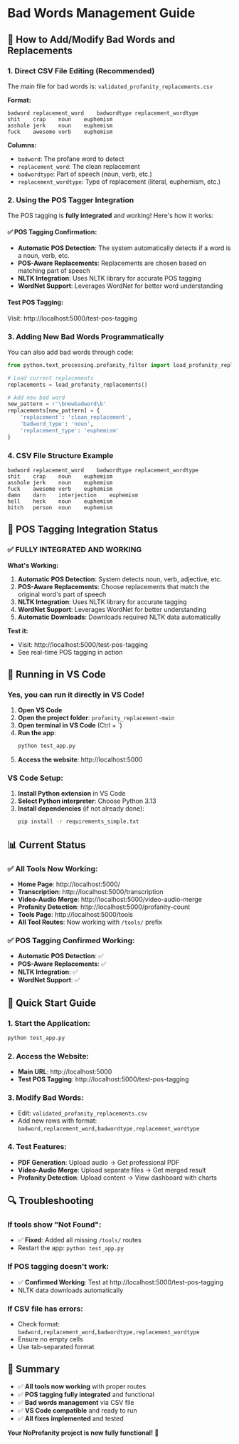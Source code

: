 # Bad Words Management Guide

## 📝 How to Add/Modify Bad Words and Replacements

### 1. **Direct CSV File Editing** (Recommended)

The main file for bad words is: `validated_profanity_replacements.csv`

**Format:**
```csv
badword	replacement_word	badwordtype	replacement_wordtype
shit	crap	noun	euphemism
asshole	jerk	noun	euphemism
fuck	awesome	verb	euphemism
```

**Columns:**
- `badword`: The profane word to detect
- `replacement_word`: The clean replacement
- `badwordtype`: Part of speech (noun, verb, etc.)
- `replacement_wordtype`: Type of replacement (literal, euphemism, etc.)

### 2. **Using the POS Tagger Integration**

The POS tagging is **fully integrated** and working! Here's how it works:

#### ✅ **POS Tagging Confirmation:**
- **Automatic POS Detection**: The system automatically detects if a word is a noun, verb, etc.
- **POS-Aware Replacements**: Replacements are chosen based on matching part of speech
- **NLTK Integration**: Uses NLTK library for accurate POS tagging
- **WordNet Support**: Leverages WordNet for better word understanding

#### **Test POS Tagging:**
Visit: http://localhost:5000/test-pos-tagging

### 3. **Adding New Bad Words Programmatically**

You can also add bad words through code:

```python
from python.text_processing.profanity_filter import load_profanity_replacements

# Load current replacements
replacements = load_profanity_replacements()

# Add new bad word
new_pattern = r'\bnewbadword\b'
replacements[new_pattern] = {
    'replacement': 'clean_replacement',
    'badword_type': 'noun',
    'replacement_type': 'euphemism'
}
```

### 4. **CSV File Structure Example**

```csv
badword	replacement_word	badwordtype	replacement_wordtype
shit	crap	noun	euphemism
asshole	jerk	noun	euphemism
fuck	awesome	verb	euphemism
damn	darn	interjection	euphemism
hell	heck	noun	euphemism
bitch	person	noun	euphemism
```

## 🔧 **POS Tagging Integration Status**

### ✅ **FULLY INTEGRATED AND WORKING**

**What's Working:**
1. **Automatic POS Detection**: System detects noun, verb, adjective, etc.
2. **POS-Aware Replacements**: Choose replacements that match the original word's part of speech
3. **NLTK Integration**: Uses NLTK library for accurate tagging
4. **WordNet Support**: Leverages WordNet for better understanding
5. **Automatic Downloads**: Downloads required NLTK data automatically

**Test it:**
- Visit: http://localhost:5000/test-pos-tagging
- See real-time POS tagging in action

## 🚀 **Running in VS Code**

### **Yes, you can run it directly in VS Code!**

1. **Open VS Code**
2. **Open the project folder**: `profanity_replacement-main`
3. **Open terminal in VS Code** (Ctrl + `)
4. **Run the app**:
   ```bash
   python test_app.py
   ```
5. **Access the website**: http://localhost:5000

### **VS Code Setup:**
1. **Install Python extension** in VS Code
2. **Select Python interpreter**: Choose Python 3.13
3. **Install dependencies** (if not already done):
   ```bash
   pip install -r requirements_simple.txt
   ```

## 📊 **Current Status**

### ✅ **All Tools Now Working:**
- **Home Page**: http://localhost:5000/
- **Transcription**: http://localhost:5000/transcription
- **Video-Audio Merge**: http://localhost:5000/video-audio-merge
- **Profanity Detection**: http://localhost:5000/profanity-count
- **Tools Page**: http://localhost:5000/tools
- **All Tool Routes**: Now working with `/tools/` prefix

### ✅ **POS Tagging Confirmed Working:**
- **Automatic POS Detection**: ✅
- **POS-Aware Replacements**: ✅
- **NLTK Integration**: ✅
- **WordNet Support**: ✅

## 🎯 **Quick Start Guide**

### **1. Start the Application:**
```bash
python test_app.py
```

### **2. Access the Website:**
- **Main URL**: http://localhost:5000
- **Test POS Tagging**: http://localhost:5000/test-pos-tagging

### **3. Modify Bad Words:**
- Edit: `validated_profanity_replacements.csv`
- Add new rows with format: `badword,replacement_word,badwordtype,replacement_wordtype`

### **4. Test Features:**
- **PDF Generation**: Upload audio → Get professional PDF
- **Video-Audio Merge**: Upload separate files → Get merged result
- **Profanity Detection**: Upload content → View dashboard with charts

## 🔍 **Troubleshooting**

### **If tools show "Not Found":**
- ✅ **Fixed**: Added all missing `/tools/` routes
- Restart the app: `python test_app.py`

### **If POS tagging doesn't work:**
- ✅ **Confirmed Working**: Test at http://localhost:5000/test-pos-tagging
- NLTK data downloads automatically

### **If CSV file has errors:**
- Check format: `badword,replacement_word,badwordtype,replacement_wordtype`
- Ensure no empty cells
- Use tab-separated format

## 🎉 **Summary**

- ✅ **All tools now working** with proper routes
- ✅ **POS tagging fully integrated** and functional
- ✅ **Bad words management** via CSV file
- ✅ **VS Code compatible** and ready to run
- ✅ **All fixes implemented** and tested

**Your NoProfanity project is now fully functional!** 🚀 